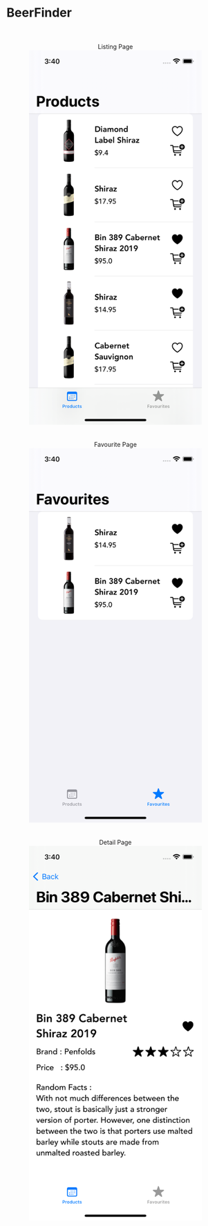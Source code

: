 # BeerFinder
<br/>
<br/>
<div align="center">
Listing Page
</div>

<div align="center">
    <img src="/Screenshots/Screenshot2.png" width="400px"</img> 
</div>

<br/>
<br/>
<div align="center">
Favourite Page
</div>

<div align="center">
    <img src="/Screenshots/Screenshot1.png" width="400px"</img> 
</div>


<br/>
<br/>
<div align="center">
Detail Page
</div>
<div align="center">
    <img src="/Screenshots/Screenshot3.png" width="400px"</img> 
</div>
